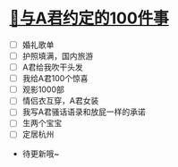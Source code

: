 # [🌈与A君约定的100件事](https://ranfeng.github.io/love/)

- [ ] 婚礼歌单
- [ ] 护照填满，国内旅游
- [ ] A君给我吹干头发
- [ ] 我给A君100个惊喜
- [ ] 观影1000部
- [ ] 情侣衣互穿，A君女装
- [ ] 我写A君骚话语录和放屁一样的承诺
- [ ] 生两个宝宝
- [ ] 定居杭州
- 待更新哦~
